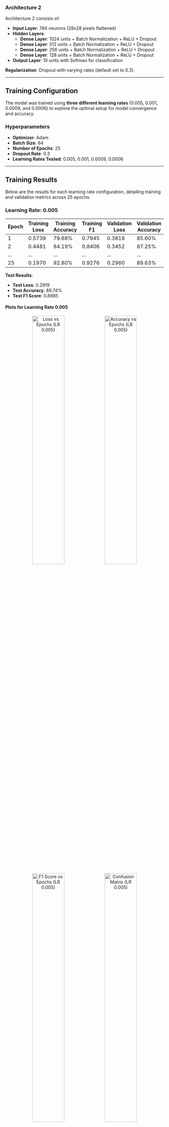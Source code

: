 ### Architecture 2

Architecture 2 consists of:
- **Input Layer**: 784 neurons (28x28 pixels flattened)
- **Hidden Layers**:
  - **Dense Layer**: 1024 units + Batch Normalization + ReLU + Dropout
  - **Dense Layer**: 512 units + Batch Normalization + ReLU + Dropout
  - **Dense Layer**: 256 units + Batch Normalization + ReLU + Dropout
  - **Dense Layer**: 128 units + Batch Normalization + ReLU + Dropout
- **Output Layer**: 10 units with Softmax for classification

**Regularization**: Dropout with varying rates (default set to 0.3).

---

## Training Configuration

The model was trained using **three different learning rates** (0.005, 0.001, 0.0009, and 0.0006) to explore the optimal setup for model convergence and accuracy.

### Hyperparameters
- **Optimizer**: Adam
- **Batch Size**: 64
- **Number of Epochs**: 25
- **Dropout Rate**: 0.3
- **Learning Rates Tested**: 0.005, 0.001, 0.0009, 0.0006

---

## Training Results

Below are the results for each learning rate configuration, detailing training and validation metrics across 25 epochs.

### Learning Rate: 0.005
| Epoch | Training Loss | Training Accuracy | Training F1 | Validation Loss | Validation Accuracy | Validation F1 |
|-------|---------------|-------------------|-------------|-----------------|---------------------|---------------|
| 1     | 0.5739        | 79.68%           | 0.7945      | 0.3818          | 85.60%             | 0.8561        |
| 2     | 0.4481        | 84.19%           | 0.8406      | 0.3452          | 87.25%             | 0.8719        |
| ...   | ...           | ...              | ...         | ...             | ...                | ...           |
| 25    | 0.1970        | 92.80%           | 0.9276      | 0.2960          | 89.63%             | 0.8995        |

**Test Results**:
- **Test Loss**: 0.2919
- **Test Accuracy**: 89.74%
- **Test F1 Score**: 0.8985

#### Plots for Learning Rate 0.005
<p align="center">
  <img src="https://ycjfhirkrwhkotpadfln.supabase.co/storage/v1/object/public/statics/5/loss_Arch2_lr_0.005.png" width="45%" alt="Loss vs Epochs (LR 0.005)">
  <img src="https://ycjfhirkrwhkotpadfln.supabase.co/storage/v1/object/public/statics/5/accuracy_Arch2_lr_0.005.png" width="45%" alt="Accuracy vs Epochs (LR 0.005)">
</p>
<p align="center">
  <img src="https://ycjfhirkrwhkotpadfln.supabase.co/storage/v1/object/public/statics/5/f1_Arch2_lr_0.005.png" width="45%" alt="F1 Score vs Epochs (LR 0.005)">
  <img src="https://ycjfhirkrwhkotpadfln.supabase.co/storage/v1/object/public/statics/5/confusion_matrix_Arch2_lr_0.005.png" width="45%" alt="Confusion Matrix (LR 0.005)">
</p>

---

### Learning Rate: 0.001

| Epoch | Training Loss | Training Accuracy | Training F1 | Validation Loss | Validation Accuracy | Validation F1 |
|-------|---------------|-------------------|-------------|-----------------|---------------------|---------------|
| 1     | 0.5955        | 79.41%           | 0.7917      | 0.3628          | 86.62%             | 0.8653        |
| 2     | 0.4321        | 84.56%           | 0.8443      | 0.3320          | 87.83%             | 0.8802        |
| ...   | ...           | ...              | ...         | ...             | ...                | ...           |
| 25    | 0.1845        | 93.18%           | 0.9315      | 0.2811          | 90.63%             | 0.9070        |

**Test Results**:
- **Test Loss**: 0.2755
- **Test Accuracy**: 90.47%
- **Test F1 Score**: 0.9033

#### Plots for Learning Rate 0.001
<p align="center">
  <img src="https://ycjfhirkrwhkotpadfln.supabase.co/storage/v1/object/public/statics/6/loss_Arch2_lr_0.001.png" width="45%" alt="Loss vs Epochs (LR 0.001)">
  <img src="https://ycjfhirkrwhkotpadfln.supabase.co/storage/v1/object/public/statics/6/accuracy_Arch2_lr_0.001.png" width="45%" alt="Accuracy vs Epochs (LR 0.001)">
</p>
<p align="center">
  <img src="https://ycjfhirkrwhkotpadfln.supabase.co/storage/v1/object/public/statics/6/f1_Arch2_lr_0.001.png" width="45%" alt="F1 Score vs Epochs (LR 0.001)">
  <img src="https://ycjfhirkrwhkotpadfln.supabase.co/storage/v1/object/public/statics/6/confusion_matrix_Arch2_lr_0.001.png" width="45%" alt="Confusion Matrix (LR 0.001)">
</p>

---

### Learning Rate: 0.0009

| Epoch | Training Loss | Training Accuracy | Training F1 | Validation Loss | Validation Accuracy | Validation F1 |
|-------|---------------|-------------------|-------------|-----------------|---------------------|---------------|
| 1     | 0.5995        | 79.38%           | 0.7918      | 0.3649          | 86.80%             | 0.8700        |
| 2     | 0.4348        | 84.56%           | 0.8446      | 0.3325          | 88.23%             | 0.8823        |
| ...   | ...           | ...              | ...         | ...             | ...                | ...           |
| 25    | 0.1834        | 93.25%           | 0.9322      | 0.2922          | 89.90%             | 0.9014        |

**Test Results**:
- **Test Loss**: 0.2898
- **Test Accuracy**: 89.86%
- **Test F1 Score**: 0.8989

#### Plots for Learning Rate 0.0009
<p align="center">
  <img src="https://ycjfhirkrwhkotpadfln.supabase.co/storage/v1/object/public/statics/7/loss_Arch2_lr_0.0009.png" width="45%" alt="Loss vs Epochs (LR 0.0009)">
  <img src="https://ycjfhirkrwhkotpadfln.supabase.co/storage/v1/object/public/statics/7/accuracy_Arch2_lr_0.0009.png" width="45%" alt="Accuracy vs Epochs (LR 0.0009)">
</p>
<p align="center">
  <img src="https://ycjfhirkrwhkotpadfln.supabase.co/storage/v1/object/public/statics/7/f1_Arch2_lr_0.0009.png" width="45%" alt="F1 Score vs Epochs (LR 0.0009)">
  <img src="https://ycjfhirkrwhkotpadfln.supabase.co/storage/v1/object/public/statics/7/confusion_matrix_Arch2_lr_0.0009.png" width="45%" alt="Confusion Matrix (LR 0.0009)">
</p>

---

### Learning Rate: 0.0006

| Epoch | Training Loss | Training Accuracy | Training F1 | Validation Loss | Validation Accuracy | Validation F1 |
|-------|---------------|-------------------|-------------|-----------------|---------------------|---------------|
| 1     | 0.6249        | 78.66%           | 0.7849      | 0.3676          | 86.58%             | 0.8642        |
| 2     | 0.4413        | 84.39%           | 0.8428      | 0.3355          | 87.18%             | 0.8715        |
| ...   | ...           | ...              | ...         | ...             | ...                | ...           |
| 25    | 0.1845        | 93.21%           | 0.9318      | 0.3115          | 89.77%             | 0.8969        |

**Test Results**:
- **Test Loss**: 0.2981
- **Test Accuracy**: 89.86%
- **Test F1 Score**: 0.8967

#### Plots for Learning Rate 0.0006
<p align="center">
  <img src="https://ycjfhirkrwhkotpadfln.supabase.co/storage/v1/object/public/statics/8/loss_Arch2_lr_0.0006.png" width="45%" alt="Loss vs Epochs (LR 0.0006)">
  <img src="https://ycjfhirkrwhkotpadfln.supabase.co/storage/v1/object/public/statics/8/accuracy_Arch2_lr_0.0006.png" width="45%" alt="Accuracy vs Epochs (LR 0.0006)">
</p>
<p align="center">
  <img src="https://ycjfhirkrwhkotpadfln.supabase.co/storage/v1/object/public/statics/8/f1_Arch2_lr_0.0006.png" width="45%" alt="F1 Score vs Epochs (LR 0.0006)">
  <img src="https://ycjfhirkrwhkotpadfln.supabase.co/storage/v1/object/public/statics/8/confusion_matrix_Arch2_lr_0.0006.png" width="45%" alt="Confusion Matrix (LR 0.0006)">
</p>

---

## Summary of Results

| Learning Rate | Test Loss | Test Accuracy | Test F1 Score |
|---------------|-----------|---------------|---------------|
| 0.005         | 0.2919    | 89.74%        | 0.8985        |
| 0.001         | 0.2755    | 90.47%        | 0.9033        |
| 0.0009        | 0.2898    | 89.86%        | 0.8989        |
| 0.0006        | 0.2981    | 89.86%        | 0.8967        |

The best test performance was achieved with **learning rate = 0.001**, yielding:
- **Test Accuracy**: 90.47%
- **Test F1 Score**: 0.9033

This configuration, with moderate dropout and adaptive learning rate, balances convergence speed and accuracy effectively for FashionMNIST classification.

---



